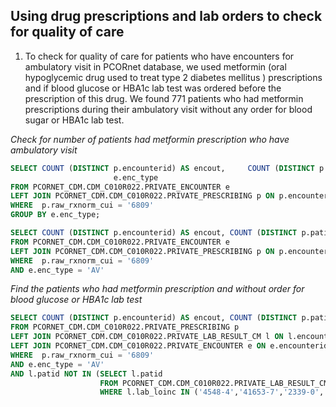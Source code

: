 ## Using drug prescriptions and lab orders to check for quality of care 

1.	To check for quality of care for patients who have encounters for ambulatory visit in PCORnet database, we used metformin (oral hypoglycemic drug used to treat type 2 diabetes mellitus ) prescriptions and if blood glucose or HBA1c lab test  was ordered before the prescription of this drug. We found 771 patients who had metformin prescriptions during their ambulatory visit without any order for blood sugar or HBA1c lab test. 

*Check for number of patients had metformin prescription who have ambulatory visit*
```SQL
SELECT COUNT (DISTINCT p.encounterid) AS encout,     COUNT (DISTINCT p.patid) AS pt, 
                       e.enc_type 
FROM PCORNET_CDM.CDM_C010R022.PRIVATE_ENCOUNTER e
LEFT JOIN PCORNET_CDM.CDM_C010R022.PRIVATE_PRESCRIBING p ON p.encounterid = e.encounterid
WHERE  p.raw_rxnorm_cui = '6809'
GROUP BY e.enc_type;

```
```SQL
SELECT COUNT (DISTINCT p.encounterid) AS encout, COUNT (DISTINCT p.patid) AS pt 
FROM PCORNET_CDM.CDM_C010R022.PRIVATE_ENCOUNTER e
LEFT JOIN PCORNET_CDM.CDM_C010R022.PRIVATE_PRESCRIBING p ON p.encounterid = e.encounterid
WHERE  p.raw_rxnorm_cui = '6809' 
AND e.enc_type = 'AV' 
```
*Find the patients who had metformin prescription and without order for blood glucose or HBA1c lab test*
```SQL
SELECT COUNT (DISTINCT p.encounterid) AS encout, COUNT (DISTINCT p.patid) AS pt  
FROM PCORNET_CDM.CDM_C010R022.PRIVATE_PRESCRIBING p
LEFT JOIN PCORNET_CDM.CDM_C010R022.PRIVATE_LAB_RESULT_CM l ON l.encounterid = p.encounterid
LEFT JOIN PCORNET_CDM.CDM_C010R022.PRIVATE_ENCOUNTER e ON e.encounterid = p.encounterid
WHERE  p.raw_rxnorm_cui = '6809' 
AND e.enc_type = 'AV'  
AND l.patid NOT IN (SELECT l.patid 
                    FROM PCORNET_CDM.CDM_C010R022.PRIVATE_LAB_RESULT_CM l
                    WHERE l.lab_loinc IN ('4548-4','41653-7','2339-0','2345-7','32016-8')) ;

```
